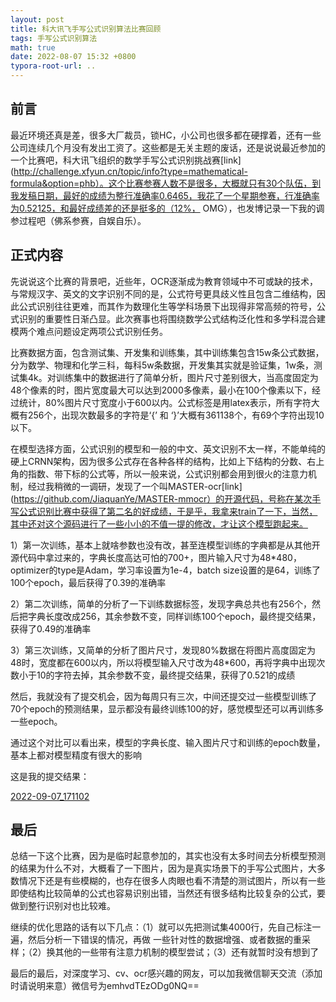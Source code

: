 ```yaml
---
layout: post
title: 科大讯飞手写公式识别算法比赛回顾
tags: 手写公式识别算法
math: true
date: 2022-08-07 15:32 +0800
typora-root-url: ..
---
```


## 前言

最近环境还真是差，很多大厂裁员，锁HC，小公司也很多都在硬撑着，还有一些公司连续几个月没有发出工资了。这些都是无关主题的废话，还是说说最近参加的一个比赛吧，科大讯飞组织的数学手写公式识别挑战赛[link](http://challenge.xfyun.cn/topic/info?type=mathematical-formula&option=phb）。这个比赛参赛人数不是很多，大概就只有30个队伍，到我发稿日期，最好的成绩为整行准确率0.6465，我花了一个星期参赛，行准确率为0.52125，和最好成绩差的还是挺多的（12%， OMG），也发博记录一下我的调参过程吧（佛系参赛，自娱自乐）。

## 正式内容

先说说这个比赛的背景吧，近些年，OCR逐渐成为教育领域中不可或缺的技术，与常规汉字、英文的文字识别不同的是，公式符号更具歧义性且包含二维结构，因此公式识别往往更难，而其作为数理化生等学科场景下出现得非常高频的符号，公式识别的重要性日渐凸显。此次赛事也将围绕数学公式结构泛化性和多学科混合建模两个难点问题设定两项公式识别任务。

比赛数据方面，包含测试集、开发集和训练集，其中训练集包含15w条公式数据，分为数学、物理和化学三科，每科5w条数据，开发集其实就是验证集，1w条，测试集4k。对训练集中的数据进行了简单分析，图片尺寸差别很大，当高度固定为48个像素的时，图片宽度最大可以达到2000多像素，最小在100个像素以下，经过统计，80%图片尺寸宽度小于600以内。公式标签是用latex表示，所有字符大概有256个，出现次数最多的字符是‘{’ 和 ‘}’大概有361138个，有69个字符出现10以下。



在模型选择方面，公式识别的模型和一般的中文、英文识别不太一样，不能单纯的硬上CRNN架构，因为很多公式存在各种各样的结构，比如上下结构的分数、右上角的指数、带下标的公式等，所以一般来说，公式识别都会用到很火的注意力机制，经过我稍微的一调研，发现了一个叫MASTER-ocr[link](https://github.com/JiaquanYe/MASTER-mmocr）的开源代码，号称在某次手写公式识别比赛中获得了第二名的好成绩，于是乎，我拿来train了一下，当然，其中还对这个源码进行了一些小小的不值一提的修改，才让这个模型跑起来。

1）第一次训练，基本上就啥参数也没有改，甚至连模型训练的字典都是从其他开源代码中拿过来的，字典长度高达可怕的700+，图片输入尺寸为48*480，optimizer的type是Adam，学习率设置为1e-4，batch size设置的是64，训练了100个epoch，最后获得了0.39的准确率



2）第二次训练，简单的分析了一下训练数据标签，发现字典总共也有256个，然后把字典长度改成256，其余参数不变，同样训练100个epoch，最终提交结果，获得了0.49的准确率



3）第三次训练，又简单的分析了图片尺寸，发现80%数据在将图片高度固定为48时，宽度都在600以内，所以将模型输入尺寸改为48*600，再将字典中出现次数小于10的字符去掉，其余参数不变，最终提交结果，获得了0.521的成绩



然后，我就没有了提交机会，因为每周只有三次，中间还提交过一些模型训练了70个epoch的预测结果，显示都没有最终训练100的好，感觉模型还可以再训练多一些epoch。

通过这个对比可以看出来，模型的字典长度、输入图片尺寸和训练的epoch数量，基本上都对模型精度有很大的影响

这是我的提交结果：

[2022-09-07_171102]({{site.url}}/markdown_images/2022-09-07_171102.jpg)

## 最后

​	总结一下这个比赛，因为是临时起意参加的，其实也没有太多时间去分析模型预测的结果为什么不对，大概看了一下图片，因为是真实场景下的手写公式图片，大多数情况下还是有些模糊的，也存在很多人肉眼也看不清楚的测试图片，所以有一些即使结构比较简单的公式也容易识别出错，当然还有很多结构比较复杂的公式，要做到整行识别对也比较难。

继续的优化思路的话有以下几点：（1）就可以先把测试集4000行，先自己标注一遍，然后分析一下错误的情况，再做 一些针对性的数据增强、或者数据的重采样；（2）换其他的一些带有注意力机制的模型尝试；（3）还有就暂时没有想到了



最后的最后，对深度学习、cv、ocr感兴趣的网友，可以加我微信聊天交流（添加时请说明来意）微信号为emhvdTEzODg0NQ==




